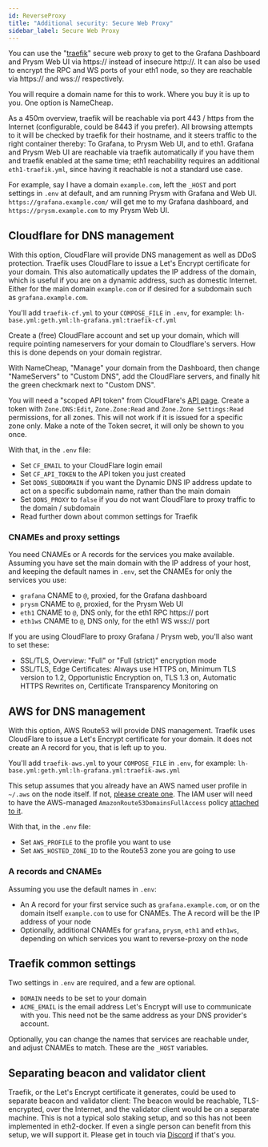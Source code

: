 ```yaml
---
id: ReverseProxy
title: "Additional security: Secure Web Proxy"
sidebar_label: Secure Web Proxy
---
```


You can use the "[traefik](https://traefik.io/)" secure web proxy to get to the Grafana Dashboard and Prysm Web UI via https:// instead
of insecure http://. It can also be used to encrypt the RPC and WS ports of your eth1 node, so they are reachable via
https:// and wss:// respectively.

You will require a domain name for this to work. Where you buy it is up to you. One option is NameCheap.

As a 450m overview, traefik will be reachable via port 443 / https from the Internet (configurable, could be 8443 if you prefer). All
browsing attempts to it will be checked by traefik for their hostname, and it steers traffic to the right container thereby: To Grafana, to Prysm Web UI,
and to eth1. Grafana and Prysm Web UI are reachable via traefik automatically if you have them and traefik enabled at the same time; eth1 reachability
requires an additional `eth1-traefik.yml`, since having it reachable is not a standard use case.

For example, say I have a domain `example.com`, left the `_HOST` and port settings in `.env` at default, and am running Prysm with Grafana and Web UI.
`https://grafana.example.com/` will get me to my Grafana dashboard, and `https://prysm.example.com` to my Prysm Web UI.
## Cloudflare for DNS management

With this option, CloudFlare will provide DNS management as well as DDoS protection. Traefik uses CloudFlare to issue a Let's Encrypt certificate for
your domain. This also automatically updates the IP address of the domain, which is useful if you are on a dynamic address, such as domestic Internet. Either for
the main domain `example.com` or if desired for a subdomain such as `grafana.example.com`.

You'll add `traefik-cf.yml` to your `COMPOSE_FILE` in `.env`, for example: `lh-base.yml:geth.yml:lh-grafana.yml:traefik-cf.yml`

Create a (free) CloudFlare account and set up your domain, which will require pointing nameservers for your domain 
to Cloudflare's servers. How this is done depends on your domain registrar.

With NameCheap, "Manage" your domain from the Dashboard, then change "NameServers" to "Custom DNS", add the
CloudFlare servers, and finally hit the green checkmark next to "Custom DNS".

You will need a "scoped API token" from CloudFlare's [API page](https://dash.cloudflare.com/profile/api-tokens). Create a token with `Zone.DNS:Edit`, `Zone.Zone:Read` and `Zone.Zone Settings:Read` permissions, for all zones. This will not work if it is issued for a specific zone only. Make a note of the Token secret, it will only be shown to you once.

With that, in the `.env` file:
- Set `CF_EMAIL` to your CloudFlare login email
- Set `CF_API_TOKEN` to the API token you just created
- Set `DDNS_SUBDOMAIN` if you want the Dynamic DNS IP address update to act on a specific subdomain name, rather than the main domain
- Set `DDNS_PROXY` to `false` if you do not want CloudFlare to proxy traffic to the domain / subdomain
- Read further down about common settings for Traefik

### CNAMEs and proxy settings

You need CNAMEs or A records for the services you make available. Assuming you have set the main domain with the IP address of your host, and keeping the
default names in `.env`, set the CNAMEs for only the services you use:

- `grafana` CNAME to `@`, proxied, for the Grafana dashboard
- `prysm` CNAME to `@`, proxied, for the Prysm Web UI
- `eth1` CNAME to `@`, DNS only, for the eth1 RPC https:// port
- `eth1ws` CNAME to `@`, DNS only, for the eth1 WS wss:// port

If you are using CloudFlare to proxy Grafana / Prysm web, you'll also want to set these:

- SSL/TLS, Overview: "Full" or "Full (strict)" encryption mode
- SSL/TLS, Edge Certificates: Always use HTTPS on, Minimum TLS version to 1.2, Opportunistic Encryption on, TLS 1.3 on, Automatic HTTPS Rewrites on, Certificate Transparency Monitoring on

## AWS for DNS management

With this option, AWS Route53 will provide DNS management. Traefik uses CloudFlare to issue a Let's Encrypt certificate for
your domain. It does not create an A record for you, that is left up to you.

You'll add `traefik-aws.yml` to your `COMPOSE_FILE` in `.env`, for example: `lh-base.yml:geth.yml:lh-grafana.yml:traefik-aws.yml`

This setup assumes that you already have an AWS named user profile in `~/.aws` on the node itself. If not, [please create one](https://docs.aws.amazon.com/cli/latest/userguide/cli-configure-profiles.html). The IAM user will need to have the AWS-managed `AmazonRoute53DomainsFullAccess` policy [attached to it](https://docs.aws.amazon.com/IAM/latest/UserGuide/access_policies_manage-attach-detach.html).

With that, in the `.env` file:
- Set `AWS_PROFILE` to the profile you want to use
- Set `AWS_HOSTED_ZONE_ID` to the Route53 zone you are going to use

### A records and CNAMEs

Assuming you use the default names in `.env`:

- An A record for your first service such as `grafana.example.com`, or on the domain itself `example.com` to use for CNAMEs. The A record will be the IP
  address of your node
- Optionally, additional CNAMEs for `grafana`, `prysm`, `eth1` and `eth1ws`, depending on which services you want to reverse-proxy on the node

## Traefik common settings

Two settings in `.env` are required, and a few are optional.

- `DOMAIN` needs to be set to your domain
- `ACME_EMAIL` is the email address Let's Encrypt will use to communicate with you. This need not be the same address as your DNS provider's account.

Optionally, you can change the names that services are reachable under, and adjust CNAMEs to match. These are the `_HOST` variables.

## Separating beacon and validator client

Traefik, or the Let's Encrypt certificate it generates, could be used to separate beacon and validator client: The beacon would be reachable, TLS-encrypted,
over the Internet, and the validator client would be on a separate machine. This is not a typical solo staking setup, and so this has not been implemented
in eth2-docker. If even a single person can benefit from this setup, we will support it. Please get in touch via [Discord](https://discord.gg/fWRKvtrm9X) if that's you.
